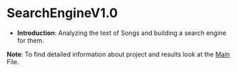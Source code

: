 # SearchEngineV1.0

* __Introduction__: Analyzing the text of Songs and building a search engine for them.

__Note__: To find detailed information about project and results look at the [Main](https://github.com/AAbasinejad/SearchEngineV1.0/blob/master/Musics-SearchEngine-And-Analysis.ipynb) File.
